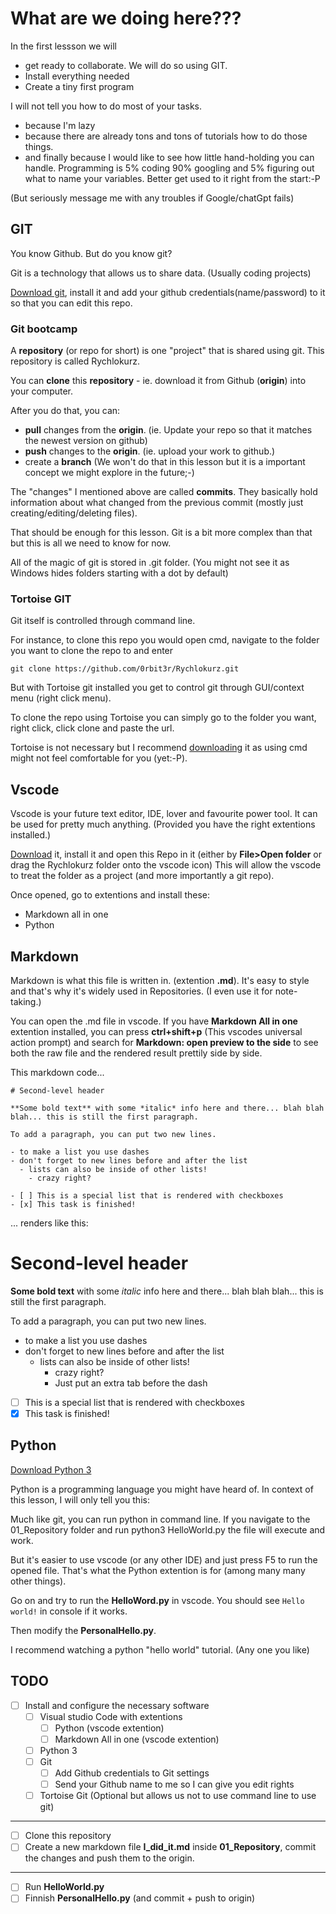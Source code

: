 # What are we doing here???

In the first lessson we will

- get ready to collaborate. We will do so using GIT.
- Install everything needed
- Create a tiny first program

I will not tell you how to do most of your tasks.

- because I'm lazy
- because there are already tons and tons of tutorials how to do those things.
- and finally because I would like to see how little hand-holding you can handle. Programming is 5% coding 90% googling and 5% figuring out what to name your variables. Better get used to it right from the start:-P

(But seriously message me with any troubles if Google/chatGpt fails)

## GIT

You know Github. But do you know git?

Git is a technology that allows us to share data. (Usually coding projects)

[Download git](https://git-scm.com/downloads), install it and add your github credentials(name/password) to it so that you can edit this repo.


### Git bootcamp

A **repository** (or repo for short) is one "project" that is shared using git.
This repository is called Rychlokurz.

You can **clone** this **repository** - ie. download it from Github (**origin**) into your computer.

After you do that, you can:

- **pull** changes from the **origin**. (ie. Update your repo so that it matches the newest version on github)
- **push** changes to the **origin**. (ie. upload your work to github.)
- create a **branch** (We won't do that in this lesson but it is a important concept we might explore in the future;-)

The "changes" I mentioned above are called **commits**. They basically hold information about what changed from the previous commit (mostly just creating/editing/deleting files).

That should be enough for this lesson. Git is a bit more complex than that but this is all we need to know for now.

All of the magic of git is stored in .git folder. (You might not see it as Windows hides folders starting with a dot by default)

### Tortoise GIT

Git itself is controlled through command line.

For instance, to clone this repo you would open cmd, navigate to the folder you want to clone the repo to and enter
```
git clone https://github.com/0rbit3r/Rychlokurz.git
```

But with Tortoise git installed you get to control git through GUI/context menu (right click menu).

To clone the repo using Tortoise you can simply go to the folder you want, right click, click clone and paste the url.

Tortoise is not necessary but I recommend [downloading](https://tortoisegit.org/) it as using cmd might not feel comfortable for you (yet:-P).

## Vscode

Vscode is your future text editor, IDE, lover and favourite power tool. It can be used for pretty much anything. (Provided you have the right extentions installed.)

[Download](https://code.visualstudio.com/) it, install it and open this Repo in it (either by **File>Open folder** or drag the Rychlokurz folder onto the vscode icon) This will allow the vscode to treat the folder as a project (and more importantly a git repo).

Once opened, go to extentions and install these:

- Markdown all in one
- Python

## Markdown

Markdown is what this file is written in. (extention **.md**).
It's easy to style and that's why it's widely used in Repositories. (I even use it for note-taking.)

You can open the .md file in vscode. If you have **Markdown All in one** extention installed, you can press **ctrl+shift+p** (This vscodes universal action prompt) and search for **Markdown: open preview to the side** to see both the raw file and the rendered result prettily side by side.

This markdown code...

```
# Second-level header

**Some bold text** with some *italic* info here and there... blah blah blah... this is still the first paragraph.

To add a paragraph, you can put two new lines.

- to make a list you use dashes
- don't forget to new lines before and after the list
  - lists can also be inside of other lists!
    - crazy right?

- [ ] This is a special list that is rendered with checkboxes
- [x] This task is finished!
```
...
renders like this:

# Second-level header

**Some bold text** with some *italic* info here and there... blah blah blah... this is still the first paragraph.

To add a paragraph, you can put two new lines.

- to make a list you use dashes
- don't forget to new lines before and after the list
  - lists can also be inside of other lists!
    - crazy right?
    - Just put an extra tab before the dash

- [ ] This is a special list that is rendered with checkboxes
- [x] This task is finished!

## Python

[Download Python 3](https://www.python.org/downloads/)

Python is a programming language you might have heard of. In context of this lesson, I will only tell you this:

Much like git, you can run python in command line. If you navigate to the 01_Repository folder and run python3 HelloWorld.py the file will execute and work.

But it's easier to use vscode (or any other IDE) and just press F5 to run the opened file. That's what the Python extention is for (among many many other things).

Go on and try to run the **HelloWord.py** in vscode. You should see `Hello world!` in console if it works. 

Then modify the **PersonalHello.py**.

I recommend watching a python "hello world" tutorial. (Any one you like)

## TODO

- [ ] Install and configure the necessary software
  - [ ] Visual studio Code with extentions
    - [ ] Python (vscode extention)
    - [ ] Markdown All in one (vscode extention)
  - [ ] Python 3
  - [ ] Git
    - [ ] Add Github credentials to Git settings
    - [ ] Send your Github name to me so I can give you edit rights
  - [ ] Tortoise Git (Optional but allows us not to use command line to use git)

---

- [ ] Clone this repository
- [ ] Create a new markdown file **I_did_it.md** inside **01_Repository**, commit the changes and push them to the origin.

----

- [ ] Run **HelloWorld.py**
- [ ] Finnish **PersonalHello.py** (and commit + push to origin)